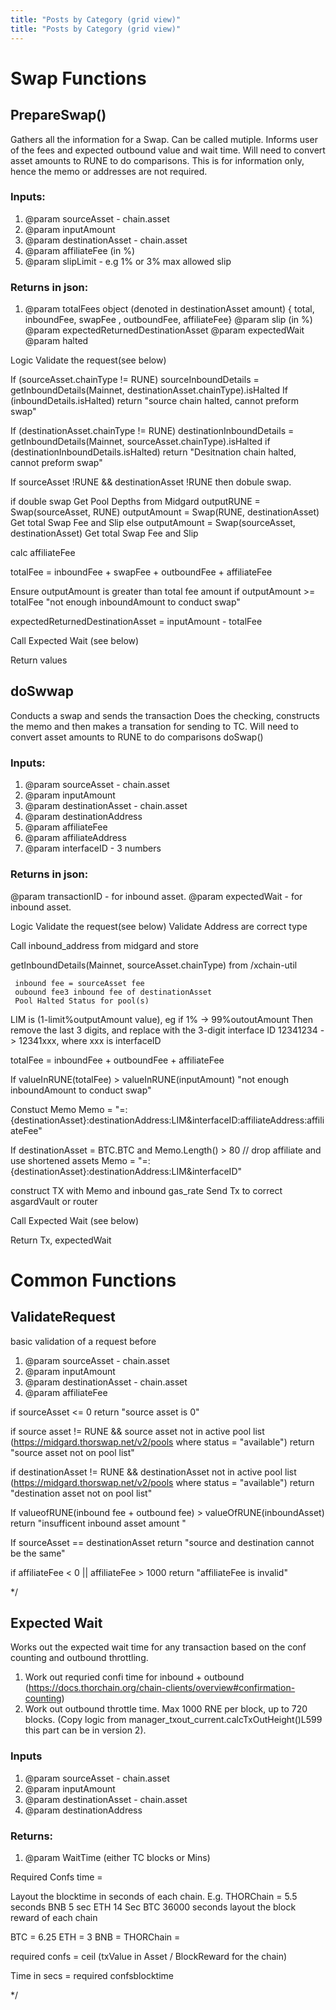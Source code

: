 ```yaml
---
title: "Posts by Category (grid view)"
title: "Posts by Category (grid view)"
---
```


# Swap Functions
## PrepareSwap()

Gathers all the information for a Swap. Can be called mutiple.
Informs user of the fees and expected outbound value and wait time.
 Will need to convert asset amounts to RUNE to do comparisons.
 This is for information only, hence the memo or addresses are not required.



###  Inputs:
1. @param sourceAsset  - chain.asset
1. @param inputAmount
1. @param destinationAsset  - chain.asset
1. @param affiliateFee (in %)
1. @param slipLimit - e.g 1% or 3% max allowed slip

### Returns in json:
1.  @param totalFees object (denoted in destinationAsset amount)
   { total, inboundFee, swapFee , outboundFee, affiliateFee}
 @param slip (in %)
 @param expectedReturnedDestinationAsset
 @param expectedWait
 @param halted

Logic
 Validate the request(see below)


If (sourceAsset.chainType != RUNE)
 sourceInboundDetails = getInboundDetails(Mainnet, destinationAsset.chainType).isHalted
If (inboundDetails.isHalted)
 return "source chain halted, cannot preform swap"

If (destinationAsset.chainType != RUNE)
 destinationInboundDetails = getInboundDetails(Mainnet, sourceAsset.chainType).isHalted
if (destinationInboundDetails.isHalted)
 return "Desitnation chain halted, cannot preform swap"

 If sourceAsset !RUNE && destinationAsset !RUNE then dobule swap.

if double swap
 Get Pool Depths from Midgard
 outputRUNE = Swap(sourceAsset, RUNE)
 outputAmount = Swap(RUNE, destinationAsset)
 Get total Swap Fee and Slip
else
 outputAmount = Swap(sourceAsset, destinationAsset)
 Get total Swap Fee and Slip

calc affiliateFee


totalFee =
 inboundFee +
 swapFee +
 outboundFee +
 affiliateFee

 Ensure outputAmount is greater than total fee amount
    if outputAmount >= totalFee
        "not enough inboundAmount to conduct swap"

 expectedReturnedDestinationAsset = inputAmount - totalFee

Call Expected Wait (see below)

Return values

## doSwwap

Conducts a swap and sends the transaction
Does the checking, constructs the memo and then makes a transation for sending to TC.
Will need to convert asset amounts to RUNE to do comparisons
doSwap()

### Inputs:
1. @param sourceAsset  - chain.asset
1. @param inputAmount
1. @param destinationAsset - chain.asset
1. @param destinationAddress
1. @param affiliateFee
1. @param affiliateAddress
1. @param interfaceID - 3 numbers

### Returns in json:
 @param transactionID - for inbound asset.
 @param expectedWait - for inbound asset.


Logic
 Validate the request(see below)
 Validate Address are correct type

 Call inbound_address from midgard and store

 getInboundDetails(Mainnet, sourceAsset.chainType) from /xchain-util


     inbound fee = sourceAsset fee
     oubound fee3 inbound fee of destinationAsset
     Pool Halted Status for pool(s)

LIM is (1-limit%outputAmount value), eg if 1% -> 99%outoutAmount
     Then remove the last 3 digits, and replace with the 3-digit interface ID
     12341234 -> 12341xxx, where xxx is interfaceID


totalFee =
 inboundFee +
 outboundFee +
 affiliateFee

 If valueInRUNE(totalFee) > valueInRUNE(inputAmount)
     "not enough inboundAmount to conduct swap"

Constuct Memo
  Memo = "=:{destinationAsset}:destinationAddress:LIM&interfaceID:affiliateAddress:affiliateFee"

 If destinationAsset = BTC.BTC and Memo.Length() > 80 // drop affiliate and use shortened assets
            Memo = "=:{destinationAsset}:destinationAddress:LIM&interfaceID"

construct TX with Memo and inbound gas_rate
Send Tx to correct asgardVault or router

Call Expected Wait (see below)


Return Tx, expectedWait


# Common Functions
## ValidateRequest
basic validation of a request before

1. @param sourceAsset  - chain.asset
1. @param inputAmount
1. @param destinationAsset  - chain.asset
1. @param affiliateFee


if sourceAsset <= 0
 return "source asset is 0"

if source asset != RUNE && source asset not in active pool list (https://midgard.thorswap.net/v2/pools where status = "available")
  return "source asset not on pool list"

if destinationAsset != RUNE && destinationAsset not in active pool list (https://midgard.thorswap.net/v2/pools where status = "available")
  return "destination asset not on pool list"

If valueofRUNE(inbound fee + outbound fee) > valueOfRUNE(inboundAsset)
 return "insufficent inbound asset amount "

If sourceAsset == destinationAsset
     return "source and destination cannot be the same"

if affiliateFee < 0 || affiliateFee > 1000
 return "affiliateFee is invalid"


*/

## Expected Wait
Works out the expected wait time for any transaction based on the conf counting and outbound throttling.
1. Work out requried confi time for inbound + outbound (https://docs.thorchain.org/chain-clients/overview#confirmation-counting)
2. Work out outbound throttle time. Max 1000 RNE per block, up to 720 blocks. (Copy logic from manager_txout_current.calcTxOutHeight()L599 this part can be in version 2).

### Inputs
1. @param sourceAsset  - chain.asset
1. @param inputAmount
1. @param destinationAsset - chain.asset
1. @param destinationAddress

### Returns:
1. @param WaitTime (either TC blocks or Mins)

Required Confs time =

Layout the blocktime in seconds of each chain. E.g.
 THORChain = 5.5 seconds
 BNB 5 sec
 ETH 14 Sec
 BTC 36000 seconds
layout the block reward of each chain

BTC = 6.25
ETH = 3
BNB =
THORChain =


required confs = ceil (txValue in Asset / BlockReward for the chain)

Time in secs = required confsblocktime


*/

